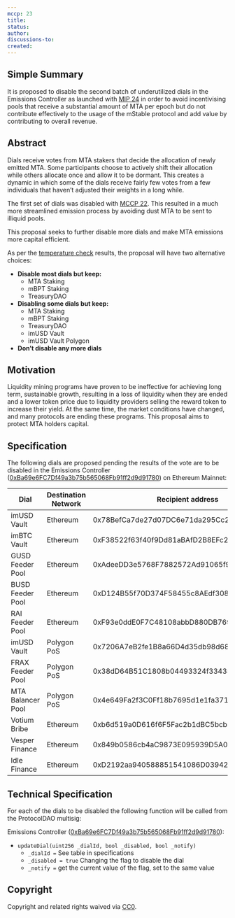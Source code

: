 ```yaml
---
mccp: 23
title: 
status: 
author: 
discussions-to: 
created: 
---
```


## Simple Summary

It is proposed to disable the second batch of underutilized dials in the Emissions Controller as launched with [MIP 24](../MIPS/mip-23) in order to avoid incentivising pools that receive a substantial amount of MTA per epoch but do not contribute effectively to the usage of the mStable protocol and add value by contributing to overall revenue.

## Abstract

Dials receive votes from MTA stakers that decide the allocation of newly emitted MTA. Some participants choose to actively shift their allocation while others allocate once and allow it to be dormant. This creates a dynamic in which some of the dials receive fairly few votes from a few individuals that haven’t adjusted their weights in a long while.

The first set of dials was disabled with [MCCP 22](./mccp-22). This resulted in a much more streamlined emission process by avoiding dust MTA to be sent to illiquid pools.

This proposal seeks to further disable more dials and make MTA emissions more capital efficient. 

As per the [temperature check](https://forum.mstable.org/t/temperature-check-emissions-controller/902) results, the proposal will have two alternative choices:

- **Disable most dials but keep:**
    - MTA Staking
    - mBPT Staking
    - TreasuryDAO
- **Disabling some dials but keep:**
    - MTA Staking
    - mBPT Staking
    - TreasuryDAO
    - imUSD Vault
    - imUSD Vault Polygon
- **Don’t disable any more dials**

## Motivation

Liquidity mining programs have proven to be ineffective for achieving long term, sustainable growth, resulting in a loss of liquidity when they are ended and a lower token price due to liquidity providers selling the reward token to increase their yield. At the same time, the market conditions have changed, and many protocols are ending these programs. This proposal aims to protect MTA holders capital.

## Specification

The following dials are proposed pending the results of the vote are to be disabled in the Emissions Controller ([0xBa69e6FC7Df49a3b75b565068Fb91ff2d9d91780](https://etherscan.io/address/0xBa69e6FC7Df49a3b75b565068Fb91ff2d9d91780)) on Ethereum Mainnet:

| Dial | Destination Network | Recipient address | Dial Id |
| --- | --- | --- | --- |
| imUSD Vault | Ethereum | 0x78BefCa7de27d07DC6e71da295Cc2946681A6c7B | 2 |
| imBTC Vault | Ethereum | 0xF38522f63f40f9Dd81aBAfD2B8EFc2EC958a3016 | 3 |
| GUSD Feeder Pool | Ethereum | 0xAdeeDD3e5768F7882572Ad91065f93BA88343C99 | 4 |
| BUSD Feeder Pool | Ethereum | 0xD124B55f70D374F58455c8AEdf308E52Cf2A6207 | 5 |
| RAI Feeder Pool | Ethereum | 0xF93e0ddE0F7C48108abbD880DB7697A86169f13b | 7 |
| imUSD Vault | Polygon PoS | 0x7206A7eB2fe1B8a66D4d35db98d68Cadc890FAca | 11 |
| FRAX Feeder Pool | Polygon PoS | 0x38dD64B51C1808b04493324f334350eBB3AE8d11 | 12 |
| MTA Balancer Pool | Polygon PoS | 0x4e649Fa2f3C0Ff18b7695d1e1fa371a1999187Dc | 13 |
| Votium Bribe | Ethereum | 0xb6d519a0D616f6F5Fac2b1dBC5bcb92ea58EDa4a | 15 |
| Vesper Finance | Ethereum | 0x849b0586cb4aC9873E095939D5A076719F354968 | 17 |
| Idle Finance | Ethereum | 0xD2192aa940588851541086D03942572E02CF71B4 | 18 |

## Technical Specification

For each of the dials to be disabled the following function will be called from the ProtocolDAO multisig:

Emissions Controller ([0xBa69e6FC7Df49a3b75b565068Fb91ff2d9d91780](https://etherscan.io/address/0xBa69e6FC7Df49a3b75b565068Fb91ff2d9d91780#code)):

- `updateDial(uint256 _dialId, bool _disabled, bool _notify)`
    - `_dialId =` See table in specifications
    - `_disabled = true` Changing the flag to disable the dial
    - `_notify =` get the current value of the flag, set to the same value

## Copyright

Copyright and related rights waived via [CC0](https://creativecommons.org/publicdomain/zero/1.0/).